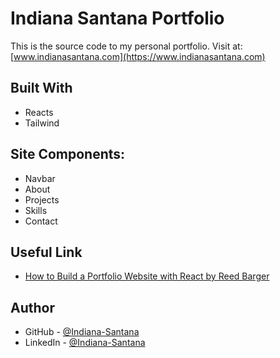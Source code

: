 # Indiana Santana Portfolio

This is the source code to my personal portfolio.
Visit at: [www.indianasantana.com](https://www.indianasantana.com)

<!--
## Screenshot
[website screenshot]() -->

## Built With

- Reacts
- Tailwind

## Site Components:

- Navbar
- About
- Projects
- Skills
- Contact

## Useful Link

- [How to Build a Portfolio Website with React by Reed Barger](https://www.freecodecamp.org/news/build-portfolio-website-react/)

## Author

- GitHub - [@Indiana-Santana](https://github.com/IndianaSantana1)
- LinkedIn - [@Indiana-Santana](https://www.linkedin.com/in/foti-ceci/)
